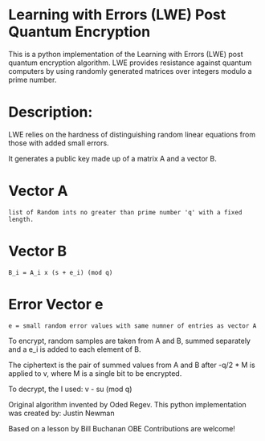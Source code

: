 # Learning with Errors (LWE) Post Quantum Encryption
This is a python implementation of the Learning with Errors (LWE) post quantum encryption algorithm. 
LWE provides resistance against quantum computers by using randomly generated matrices over integers modulo a prime number.

# Description:

LWE relies on the hardness of distinguishing random linear equations from those with added small errors. 

It generates a public key made up of a matrix A and a vector B.

# Vector A
`list of Random ints no greater than prime number 'q' with a fixed length.`
# Vector B
`B_i = A_i x (s + e_i) (mod q)`
# Error Vector e
`e = small random error values with same numner of entries as vector A`



To encrypt, random samples are taken from A and B, summed separately and a e_i is added to each element of B. 

The ciphertext is the pair of summed values from A and B after -q/2 * M is applied to v, where M is a single bit to be encrypted.

To decrypt, the I used: v - su (mod q)

Original algorithm invented by Oded Regev.
This python implementation was created by:
Justin Newman

Based on a lesson by Bill Buchanan OBE
Contributions are welcome!
